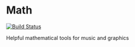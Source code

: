 # Math

[![Build Status](https://travis-ci.org/dn-m/Math.svg?branch=master)](https://travis-ci.org/dn-m/Math)

Helpful mathematical tools for music and graphics
